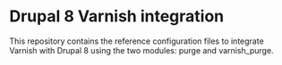 # Drupal 8 Varnish integration

This repository contains the reference configuration files to integrate Varnish with Drupal 8 using the two modules: purge and varnish_purge.

